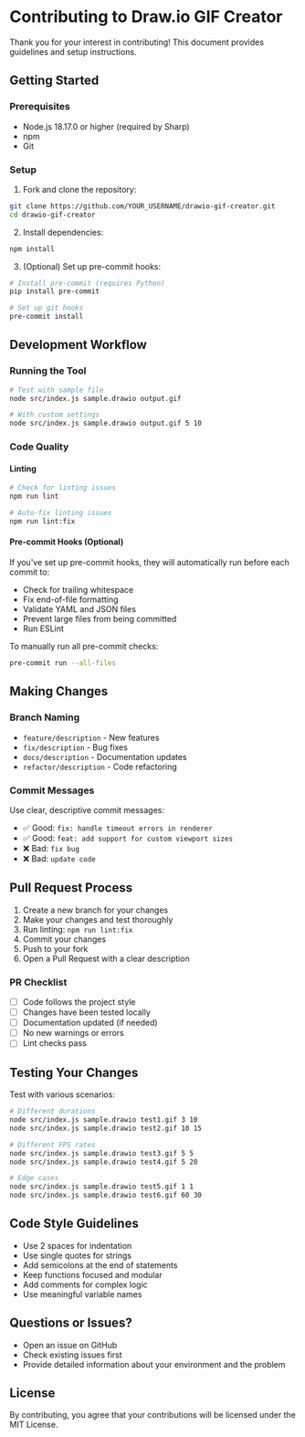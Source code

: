 # Contributing to Draw.io GIF Creator

Thank you for your interest in contributing! This document provides guidelines and setup instructions.

## Getting Started

### Prerequisites

- Node.js 18.17.0 or higher (required by Sharp)
- npm
- Git

### Setup

1. Fork and clone the repository:

```bash
git clone https://github.com/YOUR_USERNAME/drawio-gif-creator.git
cd drawio-gif-creator
```

2. Install dependencies:

```bash
npm install
```

3. (Optional) Set up pre-commit hooks:

```bash
# Install pre-commit (requires Python)
pip install pre-commit

# Set up git hooks
pre-commit install
```

## Development Workflow

### Running the Tool

```bash
# Test with sample file
node src/index.js sample.drawio output.gif

# With custom settings
node src/index.js sample.drawio output.gif 5 10
```

### Code Quality

#### Linting

```bash
# Check for linting issues
npm run lint

# Auto-fix linting issues
npm run lint:fix
```

#### Pre-commit Hooks (Optional)

If you've set up pre-commit hooks, they will automatically run before each commit to:

- Check for trailing whitespace
- Fix end-of-file formatting
- Validate YAML and JSON files
- Prevent large files from being committed
- Run ESLint

To manually run all pre-commit checks:

```bash
pre-commit run --all-files
```

## Making Changes

### Branch Naming

- `feature/description` - New features
- `fix/description` - Bug fixes
- `docs/description` - Documentation updates
- `refactor/description` - Code refactoring

### Commit Messages

Use clear, descriptive commit messages:

- ✅ Good: `fix: handle timeout errors in renderer`
- ✅ Good: `feat: add support for custom viewport sizes`
- ❌ Bad: `fix bug`
- ❌ Bad: `update code`

## Pull Request Process

1. Create a new branch for your changes
2. Make your changes and test thoroughly
3. Run linting: `npm run lint:fix`
4. Commit your changes
5. Push to your fork
6. Open a Pull Request with a clear description

### PR Checklist

- [ ] Code follows the project style
- [ ] Changes have been tested locally
- [ ] Documentation updated (if needed)
- [ ] No new warnings or errors
- [ ] Lint checks pass

## Testing Your Changes

Test with various scenarios:

```bash
# Different durations
node src/index.js sample.drawio test1.gif 3 10
node src/index.js sample.drawio test2.gif 10 15

# Different FPS rates
node src/index.js sample.drawio test3.gif 5 5
node src/index.js sample.drawio test4.gif 5 20

# Edge cases
node src/index.js sample.drawio test5.gif 1 1
node src/index.js sample.drawio test6.gif 60 30
```

## Code Style Guidelines

- Use 2 spaces for indentation
- Use single quotes for strings
- Add semicolons at the end of statements
- Keep functions focused and modular
- Add comments for complex logic
- Use meaningful variable names

## Questions or Issues?

- Open an issue on GitHub
- Check existing issues first
- Provide detailed information about your environment and the problem

## License

By contributing, you agree that your contributions will be licensed under the MIT License.
